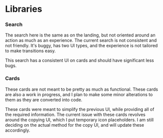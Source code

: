 # Libraries


### Search

The search here is the same as on the landing, but not oriented around an action as much as an experience. The current search is not consistent and not friendly. It's buggy, has two UI types, and the experience is not tailored to make transitions easy. 

This search has a consistent UI on cards and should have significant less bugs. 


### Cards

These cards are not meant to be pretty as much as functional. These cards are also a work in progress, and I plan to make some minor alterations to them as they are converted into code. 

These cards were meant to simplify the previous UI, while providing all of the required information. The current issue with these cards revolves around the copying UI, which I put temporary icon placeholders. I am still deciding on the actual method for the copy UI, and will update these accordingly. 